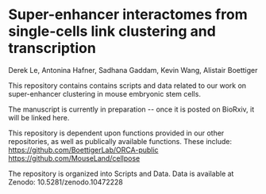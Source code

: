# Super-enhancer interactomes from single-cells link clustering and transcription

Derek Le, Antonina Hafner, Sadhana Gaddam, Kevin Wang, Alistair Boettiger

This repository contains contains scripts and data related to our work on super-enhancer clustering in mouse embryonic stem cells.

The manuscript is currently in preparation -- once it is posted on BioRxiv, it will be linked here. 

This repository is dependent upon functions provided in our other repositories, as well as publically available functions.
These include:  
https://github.com/BoettigerLab/ORCA-public
https://github.com/MouseLand/cellpose

The repository is organized into Scripts and Data.
Data is available at Zenodo: 10.5281/zenodo.10472228